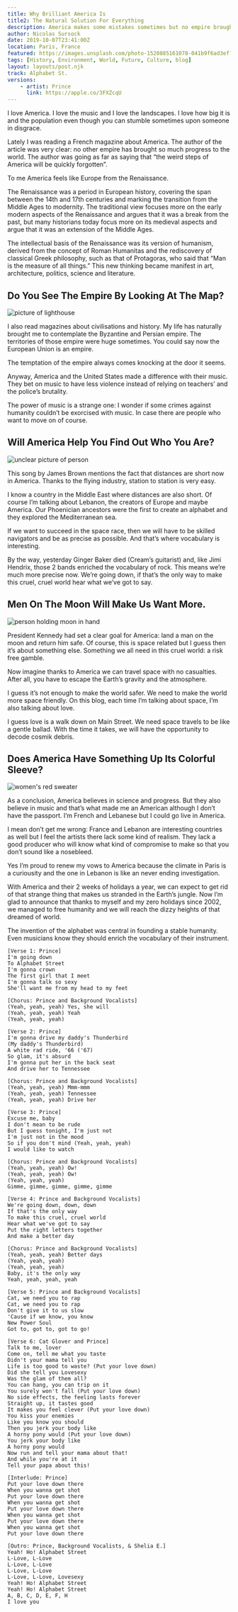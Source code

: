 ```yaml
---
title: Why Brilliant America Is 
title2: The Natural Solution For Everything
description: America makes some mistakes sometimes but no empire brought that much progress to humanity before. English-speaking artists lead the way.
author: Nicolas Sursock
date: 2019-10-07T23:41:00Z
location: Paris, France
featured: https://images.unsplash.com/photo-1520885161078-041b9f6ad3ef?ixlib=rb-4.0.3&ixid=MnwxMjA3fDB8MHxwaG90by1wYWdlfHx8fGVufDB8fHx8&auto=format&fit=crop
tags: [History, Environment, World, Future, Culture, blog]
layout: layouts/post.njk
track: Alphabet St.
versions:
    - artist: Prince
      link: https://apple.co/3FXZcqU
---
```


I love America. I love the music and I love the landscapes. I love how big it is and the population even though you can stumble sometimes upon someone in disgrace.

Lately I was reading a French magazine about America. The author of the article was very clear: no other empire has brought so much progress to the world. The author was going as far as saying that “the weird steps of America will be quickly forgotten”.

To me America feels like Europe from the Renaissance.

The Renaissance was a period in European history, covering the span between the 14th and 17th centuries and marking the transition from the Middle Ages to modernity. The traditional view focuses more on the early modern aspects of the Renaissance and argues that it was a break from the past, but many historians today focus more on its medieval aspects and argue that it was an extension of the Middle Ages.

The intellectual basis of the Renaissance was its version of humanism, derived from the concept of Roman Humanitas and the rediscovery of classical Greek philosophy, such as that of Protagoras, who said that “Man is the measure of all things.” This new thinking became manifest in art, architecture, politics, science and literature.

## Do You See The Empire By Looking At The Map?

<aside class="md:-mr-56 md:float-right w-full md:w-2/3 md:px-8">
  <img x-intersect.once.ratio-0="$el.src = $el.dataset.src" class="rounded-lg" alt="picture of lighthouse" data-src="https://images.unsplash.com/photo-1600946384300-1991b921435f?ixlib=rb-4.0.3&ixid=MnwxMjA3fDB8MHxwaG90by1wYWdlfHx8fGVufDB8fHx8&auto=format&fit=crop&q=80&w=800&h=600">
</aside>

I also read magazines about civilisations and history. My life has naturally brought me to contemplate the Byzantine and Persian empire. The territories of those empire were huge sometimes. You could say now the European Union is an empire.

The temptation of the empire always comes knocking at the door it seems.

Anyway, America and the United States made a difference with their music. They bet on music to have less violence instead of relying on teachers’ and the police’s brutality.

The power of music is a strange one: I wonder if some crimes against humanity couldn’t be exorcised with music. In case there are people who want to move on of course.

## Will America Help You Find Out Who You Are?

<aside class="md:-ml-56 md:float-left w-full md:w-2/3 md:px-8">
  <img x-intersect.once.ratio-0="$el.src = $el.dataset.src" class="rounded-lg" alt="unclear picture of person" data-src="https://images.unsplash.com/photo-1634322259580-4441b0dd5f81?ixlib=rb-4.0.3&ixid=MnwxMjA3fDB8MHxwaG90by1wYWdlfHx8fGVufDB8fHx8&auto=format&fit=crop&q=80&w=800&h=600">
</aside>

This song by James Brown mentions the fact that distances are short now in America. Thanks to the flying industry, station to station is very easy.

I know a country in the Middle East where distances are also short. Of course I’m talking about Lebanon, the creators of Europe and maybe America. Our Phoenician ancestors were the first to create an alphabet and they explored the Mediterranean sea.

If we want to succeed in the space race, then we will have to be skilled navigators and be as precise as possible. And that’s where vocabulary is interesting.

By the way, yesterday Ginger Baker died (Cream’s guitarist) and, like Jimi Hendrix, those 2 bands enriched the vocabulary of rock. This means we’re much more precise now. We’re going down, if that’s the only way to make this cruel, cruel world hear what we’ve got to say.

## Men On The Moon Will Make Us Want More.

<aside class="md:-mr-56 md:float-right w-full md:w-2/3 md:px-8">
  <img x-intersect.once.ratio-0="$el.src = $el.dataset.src" class="rounded-lg" alt="person holding moon in hand" data-src="https://images.unsplash.com/photo-1548202983-10c750e0b1eb?ixlib=rb-4.0.3&ixid=MnwxMjA3fDB8MHxwaG90by1wYWdlfHx8fGVufDB8fHx8&auto=format&fit=crop&q=80&w=800&h=600">
</aside>

President Kennedy had set a clear goal for America: land a man on the moon and return him safe. Of course, this is space related but I guess then it’s about something else. Something we all need in this cruel world: a risk free gamble.

Now imagine thanks to America we can travel space with no casualties. After all, you have to escape the Earth’s gravity and the atmosphere.

I guess it’s not enough to make the world safer. We need to make the world more space friendly. On this blog, each time I’m talking about space, I’m also talking about love.

I guess love is a walk down on Main Street. We need space travels to be like a gentle ballad. With the time it takes, we will have the opportunity to decode cosmik debris.

## Does America Have Something Up Its Colorful Sleeve?

<aside class="md:-ml-56 md:float-left w-full md:w-2/3 md:px-8">
  <img x-intersect.once.ratio-0="$el.src = $el.dataset.src" class="rounded-lg" alt="women's red sweater" data-src="https://images.unsplash.com/photo-1558377235-cbcf67758037?ixlib=rb-4.0.3&ixid=MnwxMjA3fDB8MHxwaG90by1wYWdlfHx8fGVufDB8fHx8&auto=format&fit=crop&q=80&w=800&h=600">
</aside>

As a conclusion, America believes in science and progress. But they also believe in music and that’s what made me an American although I don’t have the passport. I’m French and Lebanese but I could go live in America.

I mean don’t get me wrong: France and Lebanon are interesting countries as well but I feel the artists there lack some kind of realism. They lack a good producer who will know what kind of compromise to make so that you don’t sound like a nosebleed.

Yes I’m proud to renew my vows to America because the climate in Paris is a curiousity and the one in Lebanon is like an never ending investigation.

With America and their 2 weeks of holidays a year, we can expect to get rid of that strange thing that makes us stranded in the Earth’s jungle. Now I’m glad to announce that thanks to myself and my zero holidays since 2002, we managed to free humanity and we will reach the dizzy heights of that dreamed of world.

The invention of the alphabet was central in founding a stable humanity. Even musicians know they should enrich the vocabulary of their instrument.

```
[Verse 1: Prince]
I'm going down
To Alphabet Street
I'm gonna crown
The first girl that I meet
I'm gonna talk so sexy
She'll want me from my head to my feet

[Chorus: Prince and Background Vocalists]
(Yeah, yeah, yeah) Yes, she will
(Yeah, yeah, yeah) Yeah
(Yeah, yeah, yeah)

[Verse 2: Prince]
I'm gonna drive my daddy's Thunderbird
(My daddy's Thunderbird)
A white rad ride, '66 ('67)
So glam, it's absurd
I'm gonna put her in the back seat
And drive her to Tennessee

[Chorus: Prince and Background Vocalists]
(Yeah, yeah, yeah) Mmm-mmm
(Yeah, yeah, yeah) Tennessee
(Yeah, yeah, yeah) Drive her

[Verse 3: Prince]
Excuse me, baby
I don't mean to be rude
But I guess tonight, I'm just not
I'm just not in the mood
So if you don't mind (Yeah, yeah, yeah)
I would like to watch

[Chorus: Prince and Background Vocalists]
(Yeah, yeah, yeah) Ow!
(Yeah, yeah, yeah) Ow!
(Yeah, yeah, yeah)
Gimme, gimme, gimme, gimme, gimme

[Verse 4: Prince and Background Vocalists]
We're going down, down, down
If that's the only way
To make this cruel, cruel world
Hear what we've got to say
Put the right letters together
And make a better day

[Chorus: Prince and Background Vocalists]
(Yeah, yeah, yeah) Better days
(Yeah, yeah, yeah)
(Yeah, yeah, yeah)
Baby, it's the only way
Yeah, yeah, yeah, yeah

[Verse 5: Prince and Background Vocalists]
Cat, we need you to rap
Cat, we need you to rap
Don't give it to us slow
'Cause if we know, you know
New Power Soul
Got to, got to, got to go!

[Verse 6: Cat Glover and Prince]
Talk to me, lover
Come on, tell me what you taste
Didn't your mama tell you
Life is too good to waste? (Put your love down)
Did she tell you Lovesexy
Was the glam of them all?
You can hang, you can trip on it
You surely won't fall (Put your love down)
No side effects, the feeling lasts forever
Straight up, it tastes good
It makes you feel clever (Put your love down)
You kiss your enemies
Like you know you should
Then you jerk your body like
A horny pony would (Put your love down)
You jerk your body like
A horny pony would
Now run and tell your mama about that!
And while you're at it
Tell your papa about this!

[Interlude: Prince]
Put your love down there
When you wanna get shot
Put your love down there
When you wanna get shot
Put your love down there
When you wanna get shot
Put your love down there
When you wanna get shot
Put your love down there

[Outro: Prince, Background Vocalists, & Shelia E.]
Yeah! Ho! Alphabet Street
L-Love, L-Love
L-Love, L-Love
L-Love, L-Love
L-Love, L-Love, Lovesexy
Yeah! Ho! Alphabet Street
Yeah! Ho! Alphabet Street
A, B, C, D, E, F, H
I love you
```
